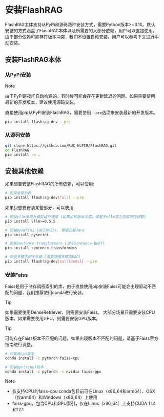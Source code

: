 # 安装FlashRAG

FlashRAG主体支持从PyPi和源码两种安装方式，需要Python版本>=3.10。默认安装的方式涵盖了FlashRAG本体以及所需要的大部分依赖，用户可以直接使用。由于部分依赖可能存在版本冲突，我们不设置自动安装，用户可以参考下文进行手动安装。

## 安装FlashRAG本体

### 从PyPi安装

> [!NOTE]
> 由于PyPI是夜间自动构建的，有时候可能会存在更新延迟的问题。如果需要使用最新的开发版本，建议使用源码安装。

直接使用pip从PyPi安装FlashRAG，需要使用`--pre`选项来安装最新的开发版本。

```bash
pip install flashrag-dev --pre
```

### 从源码安装

```bash
git clone https://github.com/RUC-NLPIR/FlashRAG.git
cd FlashRAG
pip install -e .
```

## 安装其他依赖

如果想要安装FlashRAG的所有依赖，可以使用:

```bash
# 安装全部依赖
pip install flashrag-dev[full] --pre
```

如果只想要安装某些部分，可以使用:

```bash
# 安装vllm来提升模型运行速度 (如果出现版本冲突，请基于vllm官方指南进行调整)
pip install vllm>=0.5.5

# 安装pyserini (用于BM25), 需要安装Java
pip install pyserini

# 安装sentence-transformers (用于Sentence-BERT)
pip install sentence-transformers

# 安装多模态相关依赖 (需要使用多模态RAG)
pip install flashrag-dev[multimodal] --pre
```

### 安装Faiss

Faiss是用于储存稠密索引的库，由于直接使用pip安装Faiss可能会出现驱动不匹配的问题，我们推荐使用conda进行安装。

> [!TIP]
> 如果需要使用DenseRetriever，则需要安装Faiss。
> 大部分场景只需要安装CPU版本，如果需要使用GPU，则需要安装GPU版本。

> [!TIP]
> 可能存在Faiss版本不匹配的问题，如果出现版本不匹配的问题，请基于Faiss官方指南进行调整。

```bash
# 只安装cpu版本
conda install -c pytorch faiss-cpu

# 安装gpu(+cpu)版本
conda install -c pytorch -c nvidia faiss-gpu
```

> [!NOTE]
> - 仅支持CPU的faiss-cpu conda包目前可在Linux（x86_64和arm64）、OSX（仅arm64）和Windows（x86_64）上使用
> - faiss-gpu，包含CPU和GPU索引，仅在Linux（x86_64）上支持CUDA 11.4和12.1



